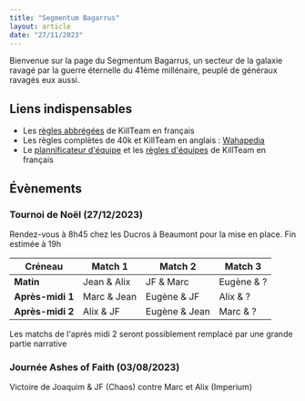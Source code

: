 ```yaml
---
title: "Segmentum Bagarrus"
layout: article
date: "27/11/2023"
---
```


Bienvenue sur la page du Segmentum Bagarrus, un secteur de la galaxie ravagé par la guerre éternelle du 41ème millénaire, peuplé de généraux ravagés eux aussi.

## Liens indispensables
- Les [règles abbrégées](/files/kt-lite.pdf) de KillTeam en français
- Les règles complètes de 40k et KillTeam en anglais : [Wahapedia](https://wahapedia.ru/)
- Le [plannificateur d'équipe](https://www.killteambuilder.com/fr) et les [règles d'équipes](https://www.killteambuilder.com/fr/killteam/view) de KillTeam en français

## Évènements
### Tournoi de Noël (27/12/2023)

Rendez-vous à 8h45 chez les Ducros à Beaumont pour la mise en place. Fin estimée à 19h

| Créneau        | Match 1        | Match 2          | Match 3      |
|----------------|----------------|------------------|--------------|
|   **Matin**        |   Jean & Alix  |   JF & Marc      |   Eugène & ? |
|   **Après-midi 1** |   Marc & Jean  |   Eugène & JF    |   Alix & ?   |
|   **Après-midi 2** |   Alix & JF    |   Eugène & Jean  |   Marc & ?   |

Les matchs de l'après midi 2 seront possiblement remplacé par une grande partie narrative

### Journée Ashes of Faith (03/08/2023)
Victoire de Joaquim & JF (Chaos) contre Marc et Alix (Imperium)
